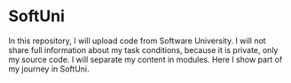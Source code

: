 # SoftUni
In this repository, I will upload code from Software University.
I will not share full information about my task conditions, because it is private, only my source code.
I will separate my content in modules.
Here I show part of my journey in SoftUni.
